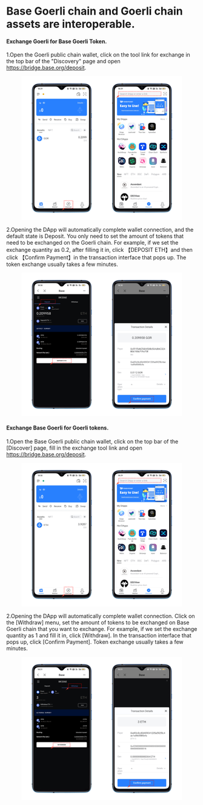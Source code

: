 # Base Goerli chain and Goerli chain assets are interoperable.

#### Exchange Goerli for Base Goerli Token.

1.Open the Goerli public chain wallet, click on the tool link for exchange in the top bar of the "Discovery" page and open https://bridge.base.org/deposit.

<figure><img src="../../.gitbook/assets/1 (5).png" alt=""><figcaption></figcaption></figure>

2.Opening the DApp will automatically complete wallet connection, and the default state is Deposit. You only need to set the amount of tokens that need to be exchanged on the Goerli chain. For example, if we set the exchange quantity as 0.2, after filling it in, click 【DEPOSIT ETH】and then click 【Confirm Payment】in the transaction interface that pops up. The token exchange usually takes a few minutes.

<figure><img src="../../.gitbook/assets/2 (1) (1) (1).png" alt=""><figcaption></figcaption></figure>

#### Exchange Base Goerli for Goerli tokens.

1.Open the Base Goerli public chain wallet, click on the top bar of the \[Discover] page, fill in the exchange tool link and open https://bridge.base.org/deposit.

<figure><img src="../../.gitbook/assets/3 (4).png" alt=""><figcaption></figcaption></figure>

2.Opening the DApp will automatically complete wallet connection. Click on the \[Withdraw] menu, set the amount of tokens to be exchanged on Base Goerli chain that you want to exchange. For example, if we set the exchange quantity as 1 and fill it in, click \[Withdraw]. In the transaction interface that pops up, click \[Confirm Payment]. Token exchange usually takes a few minutes.

<figure><img src="../../.gitbook/assets/4 (5).png" alt=""><figcaption></figcaption></figure>
